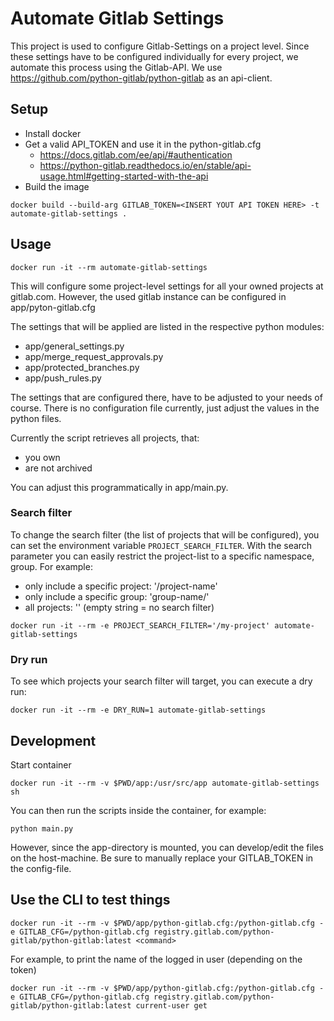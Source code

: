 # Automate Gitlab Settings

This project is used to configure Gitlab-Settings on a project level.
Since these settings have to be configured individually for every project,
we automate this process using the Gitlab-API.
We use https://github.com/python-gitlab/python-gitlab as an api-client.

## Setup

* Install docker
* Get a valid API_TOKEN and use it in the python-gitlab.cfg
  * https://docs.gitlab.com/ee/api/#authentication
  * https://python-gitlab.readthedocs.io/en/stable/api-usage.html#getting-started-with-the-api
* Build the image
```
docker build --build-arg GITLAB_TOKEN=<INSERT YOUT API TOKEN HERE> -t automate-gitlab-settings .
```

## Usage

```
docker run -it --rm automate-gitlab-settings
```

This will configure some project-level settings for all your owned projects at gitlab.com.
However, the used gitlab instance can be configured in app/pyton-gitlab.cfg

The settings that will be applied are listed in the respective python modules:
* app/general_settings.py
* app/merge_request_approvals.py
* app/protected_branches.py
* app/push_rules.py

The settings that are configured there, have to be adjusted to your needs of course.
There is no configuration file currently, just adjust the values in the python files.

Currently the script retrieves all projects, that:
* you own
* are not archived

You can adjust this programmatically in app/main.py.

### Search filter

To change the search filter (the list of projects that will be configured), you can set the environment variable `PROJECT_SEARCH_FILTER`.
With the search parameter you can easily restrict the project-list to a specific namespace, group. For example:
* only include a specific project: '/project-name'
* only include a specific group: 'group-name/'
* all projects: '' (empty string = no search filter)
```
docker run -it --rm -e PROJECT_SEARCH_FILTER='/my-project' automate-gitlab-settings
```

### Dry run

To see which projects your search filter will target, you can execute a dry run:
```
docker run -it --rm -e DRY_RUN=1 automate-gitlab-settings
```

## Development

Start container
```
docker run -it --rm -v $PWD/app:/usr/src/app automate-gitlab-settings sh
```

You can then run the scripts inside the container, for example:
```
python main.py
```

However, since the app-directory is mounted, you can develop/edit the files on the host-machine.
Be sure to manually replace your GITLAB_TOKEN in the config-file.


## Use the CLI to test things

```
docker run -it --rm -v $PWD/app/python-gitlab.cfg:/python-gitlab.cfg -e GITLAB_CFG=/python-gitlab.cfg registry.gitlab.com/python-gitlab/python-gitlab:latest <command>
```

For example, to print the name of the logged in user (depending on the token)
```
docker run -it --rm -v $PWD/app/python-gitlab.cfg:/python-gitlab.cfg -e GITLAB_CFG=/python-gitlab.cfg registry.gitlab.com/python-gitlab/python-gitlab:latest current-user get
```
